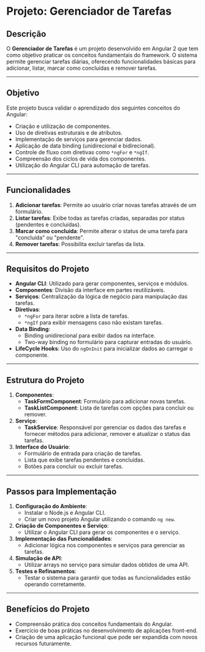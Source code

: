 # **Projeto: Gerenciador de Tarefas**

## **Descrição**
O **Gerenciador de Tarefas** é um projeto desenvolvido em Angular 2 que tem como objetivo praticar os conceitos fundamentais do framework. O sistema permite gerenciar tarefas diárias, oferecendo funcionalidades básicas para adicionar, listar, marcar como concluídas e remover tarefas.

---

## **Objetivo**
Este projeto busca validar o aprendizado dos seguintes conceitos do Angular:
- Criação e utilização de componentes.
- Uso de diretivas estruturais e de atributos.
- Implementação de serviços para gerenciar dados.
- Aplicação de data binding (unidirecional e bidirecional).
- Controle de fluxo com diretivas como `*ngFor` e `*ngIf`.
- Compreensão dos ciclos de vida dos componentes.
- Utilização do Angular CLI para automação de tarefas.

---

## **Funcionalidades**
1. **Adicionar tarefas**: Permite ao usuário criar novas tarefas através de um formulário.
2. **Listar tarefas**: Exibe todas as tarefas criadas, separadas por status (pendentes e concluídas).
3. **Marcar como concluída**: Permite alterar o status de uma tarefa para "concluída" ou "pendente".
4. **Remover tarefas**: Possibilita excluir tarefas da lista.

---

## **Requisitos do Projeto**
- **Angular CLI**: Utilizado para gerar componentes, serviços e módulos.
- **Componentes**: Divisão da interface em partes reutilizáveis.
- **Serviços**: Centralização da lógica de negócio para manipulação das tarefas.
- **Diretivas**:
  - `*ngFor` para iterar sobre a lista de tarefas.
  - `*ngIf` para exibir mensagens caso não existam tarefas.
- **Data Binding**:
  - Binding unidirecional para exibir dados na interface.
  - Two-way binding no formulário para capturar entradas do usuário.
- **LifeCycle Hooks**: Uso do `ngOnInit` para inicializar dados ao carregar o componente.

---

## **Estrutura do Projeto**
1. **Componentes**:
   - **TaskFormComponent**: Formulário para adicionar novas tarefas.
   - **TaskListComponent**: Lista de tarefas com opções para concluir ou remover.
2. **Serviço**:
   - **TaskService**: Responsável por gerenciar os dados das tarefas e fornecer métodos para adicionar, remover e atualizar o status das tarefas.
3. **Interface do Usuário**:
   - Formulário de entrada para criação de tarefas.
   - Lista que exibe tarefas pendentes e concluídas.
   - Botões para concluir ou excluir tarefas.

---

## **Passos para Implementação**
1. **Configuração do Ambiente**:
   - Instalar o Node.js e Angular CLI.
   - Criar um novo projeto Angular utilizando o comando `ng new`.
2. **Criação de Componentes e Serviço**:
   - Utilizar o Angular CLI para gerar os componentes e o serviço.
3. **Implementação das Funcionalidades**:
   - Adicionar lógica nos componentes e serviços para gerenciar as tarefas.
4. **Simulação de API**:
   - Utilizar arrays no serviço para simular dados obtidos de uma API.
5. **Testes e Refinamentos**:
   - Testar o sistema para garantir que todas as funcionalidades estão operando corretamente.

---

## **Benefícios do Projeto**
- Compreensão prática dos conceitos fundamentais do Angular.
- Exercício de boas práticas no desenvolvimento de aplicações front-end.
- Criação de uma aplicação funcional que pode ser expandida com novos recursos futuramente.
